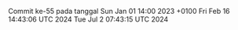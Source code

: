 Commit ke-55 pada tanggal Sun Jan 01 14:00 2023 +0100
Fri Feb 16 14:43:06 UTC 2024
Tue Jul  2 07:43:15 UTC 2024
